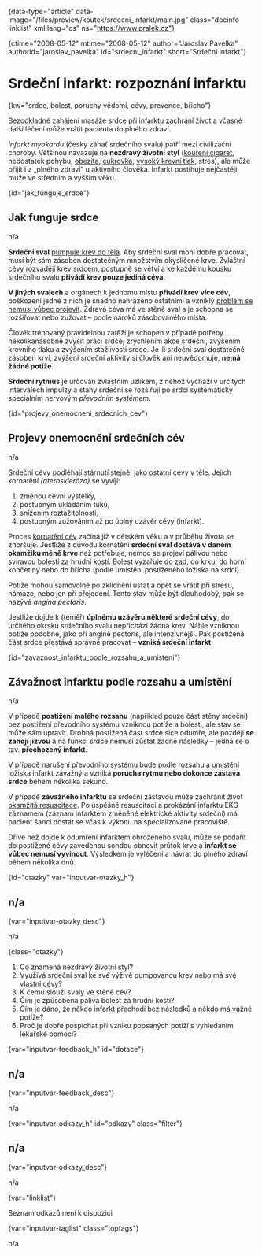 
{data-type="article" data-image="/files/preview/koutek/srdecni_infarkt/main.jpg" class="docinfo linklist" xml:lang="cs" ns="https://www.pralek.cz"}

{ctime="2008-05-12" mtime="2008-05-12" author="Jaroslav Pavelka" authorid="jaroslav\_pavelka" id="srdecni\_infarkt" short="Srdeční infarkt"}

# Srdeční infarkt: rozpoznání infarktu

<!-- generated attribute kw by user_udpatekw.sh on 2019-12-07, do not edit -->

{kw="srdce, bolest, poruchy vědomí, cévy, prevence, břicho"}

Bezodkladné zahájení masáže srdce při infarktu zachrání život a včasné další léčení může vrátit pacienta do plného zdraví.

_Infarkt myokardu_ (česky záhať srdečního svalu) patří mezi civilizační choroby. Většinou navazuje na **nezdravý životní styl** ([kouření cigaret][1], nedostatek pohybu, [obezita][2], [cukrovka][3], [vysoký krevní tlak][4], stres), ale může přijít i z „plného zdraví“ u aktivního člověka. Infarkt postihuje nejčastěji muže ve středním a vyšším věku.

{id="jak\_funguje\_srdce"}

## Jak funguje srdce

n/a

**Srdeční sval** [pumpuje krev do těla][4]. Aby srdeční sval mohl dobře pracovat, musí být sám zásoben dostatečným množstvím okysličené krve. Zvláštní cévy rozvádějí krev srdcem, postupně se větví a ke každému kousku srdečního svalu **přivádí krev pouze jediná céva**.

**V jiných svalech** a orgánech k jednomu místu **přivádí krev více cév**, poškození jedné z nich je snadno nahrazeno ostatními a vzniklý [problém se nemusí vůbec projevit][5]. Zdravá céva má ve stěně sval a je schopna se rozšiřovat nebo zužovat – podle nároků zásobovaného místa.

Člověk trénovaný pravidelnou zátěží je schopen v případě potřeby několikanásobně zvýšit práci srdce; zrychlením akce srdeční, zvýšením krevního tlaku a zvýšením stažlivosti srdce. Je-li srdeční sval dostatečně zásoben krví, zvýšení srdeční aktivity si člověk ani neuvědomuje, **nemá žádné potíže**.

**Srdeční rytmus** je určován zvláštním uzlíkem, z něhož vychází v určitých intervalech impulzy a stahy srdeční se rozšiřují po srdci systematicky speciálním nervovým _převodním systémem_.

{id="projevy\_onemocneni\_srdecnich_cev"}

## Projevy onemocnění srdečních cév

n/a

Srdeční cévy podléhají stárnutí stejně, jako ostatní cévy v těle. Jejich kornatění _(ateroskleróza)_ se vyvíjí:

  1. změnou cévní výstelky,
  2. postupným ukládáním tuků,
  3. snížením roztažitelnosti,
  4. postupným zužováním až po úplný uzávěr cévy (infarkt).

Proces [kornatění cév][6] začíná již v dětském věku a v průběhu života se zhoršuje. Jestliže z důvodu kornatění **srdeční sval dostává v daném okamžiku méně krve** než potřebuje, nemoc se projeví pálivou nebo svíravou bolestí za hrudní kostí. Bolest vyzařuje do zad, do krku, do horní končetiny nebo do břicha (podle umístění postiženého ložiska na srdci).

Potíže mohou samovolně po zklidnění ustat a opět se vrátit při stresu, námaze, nebo jen při přejedení. Tento stav může být dlouhodobý, pak se nazývá _angína pectoris_.

Jestliže dojde k (téměř) **úplnému uzávěru některé srdeční cévy**, do určitého okrsku srdečního svalu nepřichází žádná krev. Náhle vzniknou potíže podobné, jako při angíně pectoris, ale intenzivnější. Pak postižená část srdce přestává správně pracovat – **vzniká srdeční infarkt**.

{id="zavaznost\_infarktu\_podle\_rozsahu\_a_umisteni"}

## Závažnost infarktu podle rozsahu a umístění

n/a

V případě **postižení malého rozsahu** (například pouze část stěny srdeční) bez postižení převodního systému vzniknou potíže a bolesti, ale stav se může sám upravit. Drobná postižená část srdce sice odumře, ale později **se zahojí jizvou** a na funkci srdce nemusí zůstat žádné následky – jedná se o tzv. **přechozený infarkt**.

V případě narušení převodního systému bude podle rozsahu a umístění ložiska infarkt závažný a vzniká **porucha rytmu nebo dokonce zástava srdce** během několika sekund.

V případě **závažného infarktu** se srdeční zástavou může zachránit život [okamžitá resuscitace][7]. Po úspěšné resuscitaci a prokázání infarktu EKG záznamem (záznam infarktem změněné elektrické aktivity srdeční) má pacient šanci dostat se včas k výkonu na specializované pracoviště.

Dříve než dojde k odumření infarktem ohroženého svalu, může se podařit do postižené cévy zavedenou sondou obnovit průtok krve a **infarkt se vůbec nemusí vyvinout**. Výsledkem je vyléčení a návrat do plného zdraví během několika dnů.

{id="otazky" var="inputvar-otazky_h"}

## n/a

{var="inputvar-otazky_desc"}

n/a

{class="otazky"}

  1. Co znamená nezdravý životní styl?
  2. Využívá srdeční sval ke své výživě pumpovanou krev nebo má své vlastní cévy?
  3. K čemu slouží svaly ve stěně cév?
  4. Čím je způsobena pálivá bolest za hrudní kostí?
  5. Čím je dáno, že někdo infarkt přechodí bez následků a někdo má vážné potíže?
  6. Proč je dobře pospíchat při vzniku popsaných potíží s vyhledáním lékařské pomoci?

{var="inputvar-feedback_h" id="dotace"}

## n/a

{var="inputvar-feedback_desc"}

n/a

{var="inputvar-odkazy_h" id="odkazy" class="filter"}

## n/a

{var="inputvar-odkazy_desc"}

n/a

{var="linklist"}

Seznam odkazů není k dispozici

{var="inputvar-taglist" class="toptags"}

n/a

 [1]: koureni_cigaret
 [2]: obezita_a_energie
 [3]: cukrovka
 [4]: krevni_tlak
 [5]: iktus
 [6]: cholesterol
 [7]: resuscitace-ozivovani

